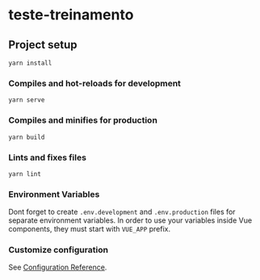 # teste-treinamento

## Project setup
```
yarn install
```

### Compiles and hot-reloads for development
```
yarn serve
```

### Compiles and minifies for production
```
yarn build
```

### Lints and fixes files
```
yarn lint
```
### Environment Variables
Dont forget to create ```.env.development``` and ```.env.production``` files for separate environment variables.
In order to use your variables inside Vue components, they must start with ```VUE_APP``` prefix.

### Customize configuration
See [Configuration Reference](https://cli.vuejs.org/config/).
